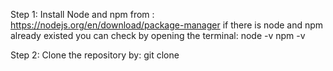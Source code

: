 Step 1:
Install Node and npm from : https://nodejs.org/en/download/package-manager
if there is node and npm already existed you can check by opening the terminal:
node -v
npm -v

Step 2:
Clone the repository by: git clone 
